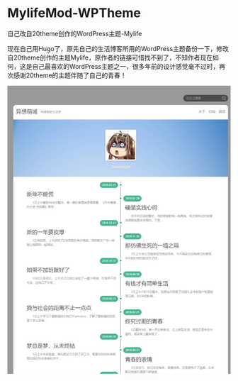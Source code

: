 # MylifeMod-WPTheme
自己改自20theme创作的WordPress主题-Mylife

现在自己用Hugo了，原先自己的生活博客所用的WordPress主题备份一下，修改自20theme创作的主题Mylife，原作者的链接可惜找不到了，不知作者现在如何，这是自己最喜欢的WordPress主题之一，很多年前的设计感觉毫不过时，再次感谢20theme的主题伴随了自己的青春！

![](./[screenshot]/screenshot.jpg)

